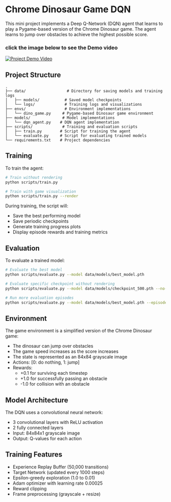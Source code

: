 # Chrome Dinosaur Game DQN

This mini project implements a Deep Q-Network (DQN) agent that learns to play a Pygame-based version of the Chrome Dinosaur game. The agent learns to jump over obstacles to achieve the highest possible score.

### click the image below to see the Demo video
[![Project Demo Video](https://img.youtube.com/vi/dPcepuM1H8U/0.jpg)](https://www.youtube.com/watch?v=dPcepuM1H8U)
## Project Structure

```
.
├── data/                  # Directory for saving models and training logs
│   ├── models/           # Saved model checkpoints
│   └── logs/             # Training logs and visualizations
├── envs/                 # Environment implementations
│   └── dino_game.py     # Pygame-based Dinosaur game environment
├── models/              # Model implementations
│   └── dqn_agent.py    # DQN agent implementation
├── scripts/             # Training and evaluation scripts
│   ├── train.py        # Script for training the agent
│   └── evaluate.py     # Script for evaluating trained models
└── requirements.txt    # Project dependencies
```
## Training

To train the agent:

```bash
# Train without rendering
python scripts/train.py

# Train with game visualization
python scripts/train.py --render
```

During training, the script will:
- Save the best performing model
- Save periodic checkpoints
- Generate training progress plots
- Display episode rewards and training metrics

## Evaluation

To evaluate a trained model:

```bash
# Evaluate the best model
python scripts/evaluate.py --model data/models/best_model.pth

# Evaluate specific checkpoint without rendering
python scripts/evaluate.py --model data/models/checkpoint_500.pth --no-render

# Run more evaluation episodes
python scripts/evaluate.py --model data/models/best_model.pth --episodes 20
```

## Environment

The game environment is a simplified version of the Chrome Dinosaur game:
- The dinosaur can jump over obstacles
- The game speed increases as the score increases
- The state is represented as an 84x84 grayscale image
- Actions: [0: do nothing, 1: jump]
- Rewards:
  - +0.1 for surviving each timestep
  - +1.0 for successfully passing an obstacle
  - -1.0 for collision with an obstacle

## Model Architecture

The DQN uses a convolutional neural network:
- 3 convolutional layers with ReLU activation
- 2 fully connected layers
- Input: 84x84x1 grayscale image
- Output: Q-values for each action

## Training Features

- Experience Replay Buffer (50,000 transitions)
- Target Network (updated every 1000 steps)
- Epsilon-greedy exploration (1.0 to 0.01)
- Adam optimizer with learning rate 0.00025
- Reward clipping
- Frame preprocessing (grayscale + resize)

